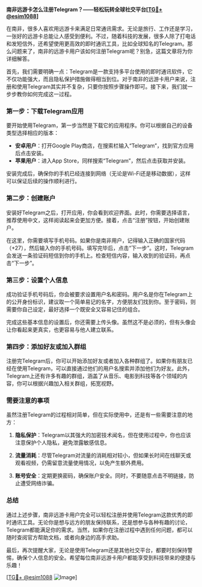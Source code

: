 **南非远游卡怎么注册Telegram？——轻松玩转全球社交平台[[TG💪+ @esim1088](https://t.me/s/esim1088)]**

在南非，很多人喜欢用远游卡来满足日常通讯需求。无论是旅行、工作还是学习，一张好的远游卡总能让人感受到便利。不过，随着科技的发展，很多人除了打电话和发短信外，还希望使用更高效的即时通讯工具，比如全球知名的Telegram。那么问题来了，南非的远游卡用户该如何注册Telegram呢？别急，这篇文章将为你详细解答。

首先，我们需要明确一点：Telegram是一款支持多平台使用的即时通讯软件，它不仅功能强大，而且隐私保护措施做得相当到位。对于南非的远游卡用户来说，注册和使用Telegram其实并不复杂，只要你按照步骤操作即可。接下来，我们就一步步教你如何完成这一过程。

### 第一步：下载Telegram应用

要开始使用Telegram，第一步当然是下载它的应用程序。你可以根据自己的设备类型选择相应的版本：

- **安卓用户**：打开Google Play商店，在搜索栏输入“Telegram”，找到官方应用后点击安装。
- **苹果用户**：进入App Store，同样搜索“Telegram”，然后点击获取并安装。

安装完成后，确保你的手机已经连接到网络（无论是Wi-Fi还是移动数据），这样可以保证后续的操作顺利进行。

### 第二步：创建账户

安装好Telegram之后，打开应用，你会看到欢迎界面。此时，你需要选择语言，推荐使用中文，这样阅读起来会更加方便。接着，点击“注册”按钮，开始创建账户。

在这里，你需要填写手机号码。如果你是南非用户，记得输入正确的国家代码（+27），然后输入你的手机号码。填写完毕后，点击“下一步”。这时，Telegram会发送一条验证码短信到你的手机上。检查短信内容，输入收到的验证码，再点击“下一步”。

### 第三步：设置个人信息

成功验证手机号码后，你会被要求设置用户名和密码。用户名是你在Telegram上的公开身份标识，建议取一个简单易记的名字，方便朋友们找到你。至于密码，则需要你自己设定，最好选择一个既安全又容易记住的组合。

完成这些基本信息的设置后，你还需要上传头像。虽然这不是必须的，但有头像会让你看起来更真实，也更容易与他人建立联系。

### 第四步：添加好友或加入群组

注册完Telegram后，你可以开始添加好友或者加入各种群组了。如果你有朋友已经在使用Telegram，可以直接通过他们的用户名搜索并添加他们为好友。此外，Telegram上还有许多有趣的群组，涵盖了从音乐、电影到科技等各个领域的内容，你可以根据兴趣加入相关群组，拓宽视野。

### 需要注意的事项

虽然注册Telegram的过程相对简单，但在实际使用中，还是有一些需要注意的地方：

1. **隐私保护**：Telegram以其强大的加密技术闻名，但在使用过程中，你也应该注意保护个人隐私，避免泄露敏感信息。
   
2. **流量消耗**：尽管Telegram对流量的消耗相对较小，但如果长时间在线聊天或观看视频，仍需留意流量使用情况，以免产生额外费用。

3. **账号安全**：定期更换密码，确保账户安全。同时，不要随意点击不明链接，防止遭受网络诈骗。

### 总结

通过上述步骤，南非远游卡用户完全可以轻松注册并使用Telegram这款优秀的即时通讯工具。无论你是想与远方的朋友保持联系，还是想参与各种有趣的讨论，Telegram都能满足你的需求。当然，如果你在注册过程中遇到任何问题，都可以随时查阅官方帮助文档，或者向身边的高手求助。

最后，再次提醒大家，无论是使用Telegram还是其他社交平台，都要时刻保持警惕，确保个人信息的安全。希望每位南非远游卡用户都能享受到科技带来的便捷与乐趣！

[[TG💪+ @esim1088](https://t.me/s/esim1088) ![Image](https://i.postimg.cc/4NQfJmqS/Snipaste-2025-05-13-00-14-12.png)]